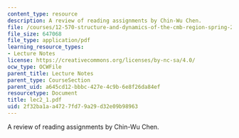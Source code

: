 ```yaml
---
content_type: resource
description: A review of reading assignments by Chin-Wu Chen.
file: /courses/12-570-structure-and-dynamics-of-the-cmb-region-spring-2004/2f32ba1aa4727fd79a29d32e09b98963_lec2_1.pdf
file_size: 647068
file_type: application/pdf
learning_resource_types:
- Lecture Notes
license: https://creativecommons.org/licenses/by-nc-sa/4.0/
ocw_type: OCWFile
parent_title: Lecture Notes
parent_type: CourseSection
parent_uid: a645cd12-bbbc-427e-4c9b-6e8f26da84ef
resourcetype: Document
title: lec2_1.pdf
uid: 2f32ba1a-a472-7fd7-9a29-d32e09b98963
---
```

A review of reading assignments by Chin-Wu Chen.